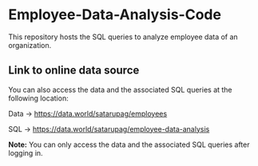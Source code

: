 # Employee-Data-Analysis-Code
This repository hosts the SQL queries to analyze employee data of an organization.


## Link to online data source
You can also access the data and the associated SQL queries at the following location:

Data ->  https://data.world/satarupag/employees

SQL  -> https://data.world/satarupag/employee-data-analysis

**Note:** You can only access the data and the associated SQL queries after logging in. 
